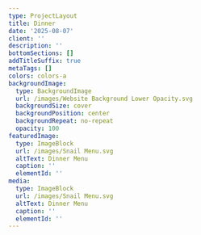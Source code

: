```yaml
---
type: ProjectLayout
title: Dinner
date: '2025-08-07'
client: ''
description: ''
bottomSections: []
addTitleSuffix: true
metaTags: []
colors: colors-a
backgroundImage:
  type: BackgroundImage
  url: /images/Website Background Lower Opacity.svg
  backgroundSize: cover
  backgroundPosition: center
  backgroundRepeat: no-repeat
  opacity: 100
featuredImage:
  type: ImageBlock
  url: /images/Snail Menu.svg
  altText: Dinner Menu
  caption: ''
  elementId: ''
media:
  type: ImageBlock
  url: /images/Snail Menu.svg
  altText: Dinner Menu
  caption: ''
  elementId: ''
---
```

